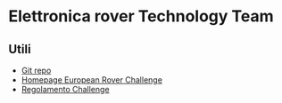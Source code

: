 # Elettronica rover Technology Team

## Utili

- [Git repo](https://github.com/Sapienza-Technology-2021/Elettronica)
- [Homepage European Rover Challenge](https://roverchallenge.eu/en/main-page/)
- [Regolamento Challenge](https://drive.google.com/file/d/1fdFG12WW0QmHjRp6cL2ikP8UFmEpzSka/view)
